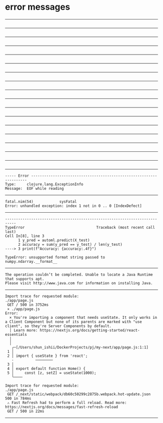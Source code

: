 
###
# error messages 
###


---
```
```
---
```
```
---
```
```
---
```
```
---
```
```
---
```
```
---
```
```
---
```
```
---
```
```
---
```
```
---
```
```
---
```
```
---
```
```
---
```
```
---
```
```
---
```
```
---
```
```
---
```
----- Error --------------------------------------------------------------------
Type:     clojure.lang.ExceptionInfo
Message:  EOF while reading
```
---
```
fatal.nim(54)            sysFatal
Error: unhandled exception: index 1 not in 0 .. 0 [IndexDefect]
```
---
```
---------------------------------------------------------------------------
TypeError                                 Traceback (most recent call last)
Cell In[8], line 3
      1 y_pred = automl.predict(X_test)
      2 accuracy = sum(y_pred == y_test) / len(y_test)
----> 3 print(f"Accuracy: {accuracy:.4f}")

TypeError: unsupported format string passed to numpy.ndarray.__format__
```
---
```
The operation couldn’t be completed. Unable to locate a Java Runtime that supports apt.
Please visit http://www.java.com for information on installing Java.
```
---
```
Import trace for requested module:
./app/page.js
 GET / 500 in 3752ms
 ⨯ ./app/page.js
Error: 
  × You're importing a component that needs useState. It only works in a Client Component but none of its parents are marked with "use client", so they're Server Components by default.
  │ Learn more: https://nextjs.org/docs/getting-started/react-essentials
  │ 
  │ 
   ╭─[/Users/shun_ishii/DockerProjects/pj/my-next/app/page.js:1:1]
 1 │ 
 2 │ import { useState } from 'react';
   ·          ────────
 3 │ 
 4 │ export default function Home() {
 5 │     const [z, setZ] = useState(1000);
   ╰────

Import trace for requested module:
./app/page.js
 GET /_next/static/webpack/db60c50299c2875b.webpack.hot-update.json 500 in 784ms
 ⚠ Fast Refresh had to perform a full reload. Read more: https://nextjs.org/docs/messages/fast-refresh-reload
 GET / 500 in 22ms
```
---
